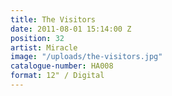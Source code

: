 ```yaml
---
title: The Visitors
date: 2011-08-01 15:14:00 Z
position: 32
artist: Miracle
image: "/uploads/the-visitors.jpg"
catalogue-number: HA008
format: 12" / Digital
---
```


